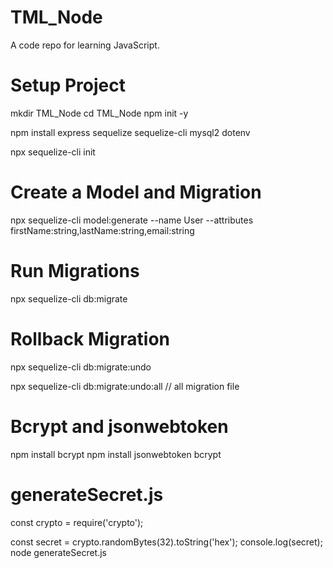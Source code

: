 # TML_Node

A code repo for learning JavaScript.

# Setup Project

mkdir TML_Node
cd TML_Node
npm init -y

npm install express sequelize sequelize-cli mysql2 dotenv

npx sequelize-cli init

# Create a Model and Migration

npx sequelize-cli model:generate --name User --attributes firstName:string,lastName:string,email:string

# Run Migrations

npx sequelize-cli db:migrate

# Rollback Migration

npx sequelize-cli db:migrate:undo

npx sequelize-cli db:migrate:undo:all // all migration file

# Bcrypt and jsonwebtoken

npm install bcrypt
npm install jsonwebtoken bcrypt

# generateSecret.js

const crypto = require('crypto');

const secret = crypto.randomBytes(32).toString('hex');
console.log(secret);
node generateSecret.js
